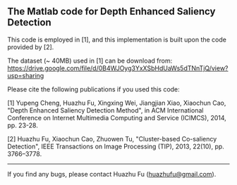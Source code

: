 The Matlab code for Depth Enhanced Saliency Detection
--------------------------------------------------------------------------------

This code is employed in [1], and this implementation is built upon the code provided by [2].

The dataset (~ 40MB) used in [1] can be download from: 
https://drive.google.com/file/d/0B4WJOyg3YxXSbHdUaWs5dTNnTjQ/view?usp=sharing

Please cite the following publications if you used this code:

[1] Yupeng Cheng, Huazhu Fu, Xingxing Wei, Jiangjian Xiao, Xiaochun Cao, 
"Depth Enhanced Saliency Detection Method", 
in ACM International Conference on Internet Multimedia Computing and Service (ICIMCS), 2014, pp. 23-28.

[2] Huazhu Fu, Xiaochun Cao, Zhuowen Tu, 
"Cluster-based Co-saliency Detection", 
IEEE Transactions on Image Processing (TIP), 2013, 22(10), pp. 3766–3778.

--------------------------------------------------------------------------------
If you find any bugs, please contact Huazhu Fu (huazhufu@gmail.com).
